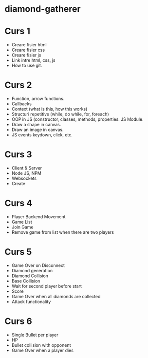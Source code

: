 # diamond-gatherer

# Curs 1
- Creare fisier html
- Creare fisier css
- Creare fisier js
- Link intre html, css, js
- How to use git.

# Curs 2
- Function, arrow functions.
- Callbacks
- Context (what is this, how this works)
- Structuri repetitive (while, do while, for, foreach)
- OOP in JS (constructor, classes, methods, properties. JS Module.
- Draw a shape in canvas.
- Draw an image in canvas.
- JS events keydown, click, etc.

# Curs 3
- Client & Server
- Node JS, NPM
- Websockets
- Create

# Curs 4
+ Player Backend Movement
+ Game List
+ Join Game
+ Remove game from list when there are two players

# Curs 5
+ Game Over on Disconnect
+ Diamond generation
+ Diamond Collision
+ Base Collision
+ Wait for second player before start
+ Score
+ Game Over when all diamonds are collected
+ Attack functionality

# Curs 6
- Single Bullet per player
- HP
- Bullet collision with opponent
- Game Over when a player dies